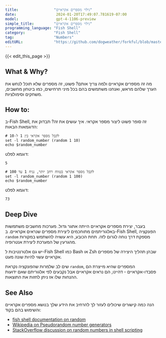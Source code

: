 ```yaml
---
title:                "גילוי מספרים אקראיים"
date:                  2024-01-20T17:49:07.781619-07:00
model:                 gpt-4-1106-preview
simple_title:         "גילוי מספרים אקראיים"
programming_language: "Fish Shell"
category:             "Fish Shell"
tag:                  "Numbers"
editURL:              "https://github.com/dogweather/forkful/blob/master/content/he/fish-shell/generating-random-numbers.md"
---
```


{{< edit_this_page >}}

## What & Why?
מה זה מספרים אקראיים ולמה צריך אותם? פשוט, זה מספרים שלא תוכל לנחש את הערך שלהם מראש, ואנחנו משתמשים בהם בכל מיני תרחישים, כמו ביטחון מחשבים, משחקים וסימולציות. 

## How to:
ב-Fish Shell, זה סופר פשוט ליצור מספר אקראי. איך עושים את זה? תבדוק את הדוגמאות הבאות:

```Fish Shell
# לקבל מספר אקראי בין 1 ל-10
set -l random_number (random 1 10)
echo $random_number
```

דוגמא לפלט:
```
5
```

```Fish Shell
# לקבל מספר אקראי בטווח רחב יותר, נניח 1 עד 100
set -l random_number (random 1 100)
echo $random_number
```

דוגמא לפלט:
```
73
```

## Deep Dive
בעבר, יצירת מספרים אקראיים הייתה אתגר גדול. מערכות מחשבים משתמשות באלגוריתמים מתוחכמים ליצירת מספרים שנראים אקראיים. ב-Fish Shell, הפונקציה `random` מספקת דרך נוחה לגרום לזה. תחת הכובע, היא עשויה להשתמש במקורות מהגרעין של המערכת ליצירת אנטרופיה.

יש גם אלטרנטיבות ל-Fish Shell כמו Bash או Zsh שבהן תהליך היצירה של מספרים אקראיים עשוי להיות שונה מעט.

שים לב שלמרות שהפונקציה נקראת `random`, המספרים שהיא מייצרת הם פסבדו-אקראיים - דהיינו, הם נראים אקראיים אבל נקבעים לפי אלגוריתם שאם ידועות ההנחות שלו אז ניתן לחזות את התוצאות.

## See Also
הנה כמה קישורים שיכולים לעזור לך להרחיב את הידע שלך בנושא מספרים אקראיים והשימוש בהם בקוד:

- [fish shell documentation on random](https://fishshell.com/docs/current/cmds/random.html)
- [Wikipedia on Pseudorandom number generators](https://en.wikipedia.org/wiki/Pseudorandom_number_generator)
- [StackOverflow discussion on random numbers in shell scripting](https://stackoverflow.com/questions/tagged/random+shell)
